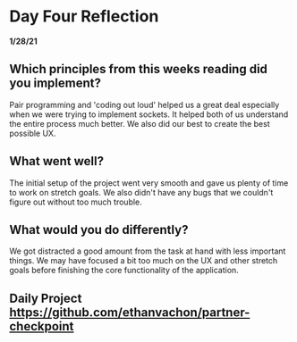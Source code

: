 # Day Four Reflection
__1/28/21__

## Which principles from this weeks reading did you implement?
Pair programming and 'coding out loud' helped us a great deal especially when we were trying to implement sockets. It helped both of us understand the entire process much better. We also did our best to create the best possible UX.

## What went well?
The initial setup of the project went very smooth and gave us plenty of time to work on stretch goals. We also didn't have any bugs that we couldn't figure out without too much trouble.

## What would you do differently?
We got distracted a good amount from the task at hand with less important things. We may have focused a bit too much on the UX and other stretch goals before finishing the core functionality of the application.

## Daily Project https://github.com/ethanvachon/partner-checkpoint